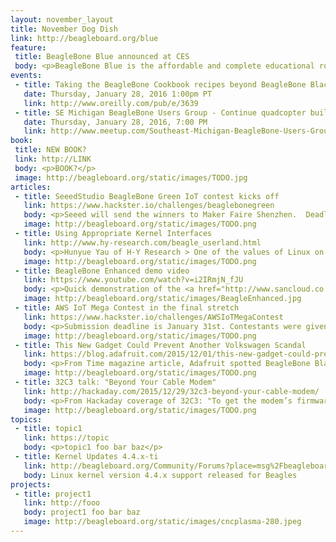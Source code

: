 ```yaml
---
layout: november_layout
title: November Dog Dish
link: http://beagleboard.org/blue
feature:
 title: BeagleBone Blue announced at CES
 body: <p>BeagleBone Blue is the affordable and complete educational robotics controller built around the popular BeagleBone open hardware computer.  With complete robotics education curriculum, barriers to learning and growing are completely eliminated.</p> 
events:
 - title: Taking the BeagleBone Cookbook recipes beyond BeagleBone Black
   date: Thursday, January 28, 2016 1:00pm PT
   link: http://www.oreilly.com/pub/e/3639
 - title: SE Michigan BeagleBone Users Group - Continue quadcopter build, discuss Penguicon
   date: Thursday, January 28, 2016, 7:00 PM
   link: http://www.meetup.com/Southeast-Michigan-BeagleBone-Users-Group/events/227365084/
book:
 title: NEW BOOK?
 link: http://LINK
 body: <p>BOOK?</p>
 image: http://beagleboard.org/static/images/TODO.jpg
articles:
 - title: SeeedStudio BeagleBone Green IoT contest kicks off
   link: https://www.hackster.io/challenges/beaglebonegreen
   body: <p>Seeed will send the winners to Maker Faire Shenzhen.  Deadline to submit your project idea is: Feb 22, 2016 at 11:59 PM PT.  Project build deadline will then be: Mar 31, 2016 at 11:59 PM PT.</p>
   image: http://beagleboard.org/static/images/TODO.png
 - title: Using Appropriate Kernel Interfaces
   link: http://www.hy-research.com/beagle_userland.html
   body: <p>Hunyue Yau of H-Y Research > One of the values of Linux on the BeagleBoards is being able to leverage existing Linux software. However, an alarming tread on support lists, tutorials, and projects is devaluating Linux possibly without even users being aware of it.</p>
   image: http://beagleboard.org/static/images/TODO.png
 - title: BeagleBone Enhanced demo video
   link: https://www.youtube.com/watch?v=i2IRmjN_fJU
   body: <p>Quick demonstration of the <a href="http://www.sancloud.co.uk/?cat=6">SanCloud BeagleBone</a> Enhanced working with WiFi, accelerometer and BoneScript.</p>
   image: http://beagleboard.org/static/images/BeagleEnhanced.jpg
 - title: AWS IoT Mega Contest in the final stretch
   link: https://www.hackster.io/challenges/AWSIoTMegaContest
   body: <p>Submission deadline is January 31st. Contestants were given a choice of development kits including the <a href="http://www.seeedstudio.com/wiki/Beagle_Bone_Green_and_Grove_IoT_Starter_Kit_Powered_by_AWS">BeagleBone Green and Grove IoT Starter Kit by Seeedstudio</a></p>
   image: http://beagleboard.org/static/images/TODO.png
 - title: This New Gadget Could Prevent Another Volkswagen Scandal
   link: https://blog.adafruit.com/2015/12/01/this-new-gadget-could-prevent-another-volkswagen-scandal-time/
   body: <p>From Time magazine article, Adafruit spotted BeagleBone Black and GPS-tracker that has barometric pressure reading and humidity</p>
   image: http://beagleboard.org/static/images/TODO.png
 - title: 32C3 talk: "Beyond Your Cable Modem"
   link: http://hackaday.com/2015/12/29/32c3-beyond-your-cable-modem/
   body: <p>From Hackaday coverage of 32C3: "To get the modem’s firmware in the first place, at minute 42 of the talk, Alexander shows briefly how he pulled the flash chip off the device and read it into his computer using a BeagleBone Black"</p>
   image: http://beagleboard.org/static/images/TODO.png
topics:
 - title: topic1
   link: https://topic
   body: <p>topic1 foo bar baz</p>
 - title: Kernel Updates 4.4.x-ti
   link: http://beagleboard.org/Community/Forums?place=msg%2Fbeagleboard%2F0zuP8nkygj4%2FJkyW_myyBwAJ
   body: Linux kernel version 4.4.x support released for Beagles
projects:
 - title: project1
   link: http://fooo
   body: project1 foo bar baz
   image: http://beagleboard.org/static/images/cncplasma-280.jpeg
---
```

